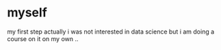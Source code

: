 # myself
my first step
actually i was not interested in data science
but i am doing a course on it on my own ..
